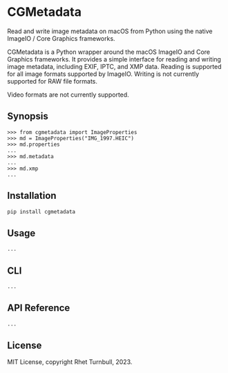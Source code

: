 # CGMetadata

Read and write image metadata on macOS from Python using the native ImageIO / Core Graphics frameworks.

CGMetadata is a Python wrapper around the macOS ImageIO and Core Graphics frameworks. It provides a simple interface for reading and writing image metadata, including EXIF, IPTC, and XMP data. Reading is supported for all image formats supported by ImageIO. Writing is not currently supported for RAW file formats.

Video formats are not currently supported.

## Synopsis

```pycon
>>> from cgmetadata import ImageProperties
>>> md = ImageProperties("IMG_1997.HEIC")
>>> md.properties
...
>>> md.metadata
...
>>> md.xmp
...
```

## Installation

```bash
pip install cgmetadata
```

## Usage

```python
...
```

## CLI

```bash
...
```

## API Reference

```python
...
```

## License

MIT License, copyright Rhet Turnbull, 2023.
